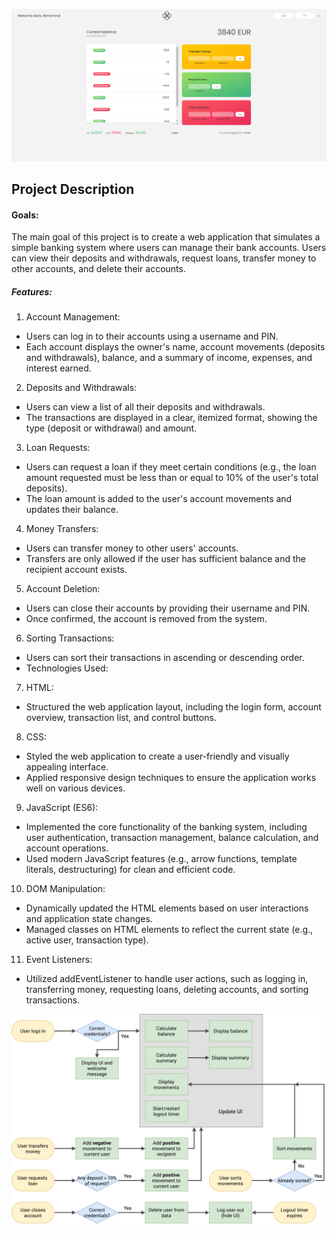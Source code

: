 ![alt text](image.png)

## Project Description

#### Goals:

The main goal of this project is to create a web application that simulates a simple banking system where users can manage their bank accounts. Users can view their deposits and withdrawals, request loans, transfer money to other accounts, and delete their accounts.

##### Features:

1. Account Management:

- Users can log in to their accounts using a username and PIN.
- Each account displays the owner's name, account movements (deposits and withdrawals), balance, and a summary of income, expenses, and interest earned.

2. Deposits and Withdrawals:

- Users can view a list of all their deposits and withdrawals.
- The transactions are displayed in a clear, itemized format, showing the type (deposit or withdrawal) and amount.

3. Loan Requests:

- Users can request a loan if they meet certain conditions (e.g., the loan amount requested must be less than or equal to 10% of the user's total deposits).
- The loan amount is added to the user's account movements and updates their balance.

4. Money Transfers:

- Users can transfer money to other users' accounts.
- Transfers are only allowed if the user has sufficient balance and the recipient account exists.

5. Account Deletion:

- Users can close their accounts by providing their username and PIN.
- Once confirmed, the account is removed from the system.

6. Sorting Transactions:

- Users can sort their transactions in ascending or descending order.
- Technologies Used:

7. HTML:

- Structured the web application layout, including the login form, account overview, transaction list, and control buttons.

8. CSS:

- Styled the web application to create a user-friendly and visually appealing interface.
- Applied responsive design techniques to ensure the application works well on various devices.

9. JavaScript (ES6):

- Implemented the core functionality of the banking system, including user authentication, transaction management, balance calculation, and account operations.
- Used modern JavaScript features (e.g., arrow functions, template literals, destructuring) for clean and efficient code.

10. DOM Manipulation:

- Dynamically updated the HTML elements based on user interactions and application state changes.
- Managed classes on HTML elements to reflect the current state (e.g., active user, transaction type).

11. Event Listeners:

- Utilized addEventListener to handle user actions, such as logging in, transferring money, requesting loans, deleting accounts, and sorting transactions.

![alt text](bankist-flowchart.png)
